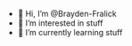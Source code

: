 - 👋 Hi, I’m @Brayden-Fralick
- 👀 I’m interested in stuff
- 🌱 I’m currently learning stuff

<!---
Brayden-Fralick/Brayden-Fralick is a ✨ special ✨ repository because its `README.md` (this file) appears on your GitHub profile.
You can click the Preview link to take a look at your changes.
--->
